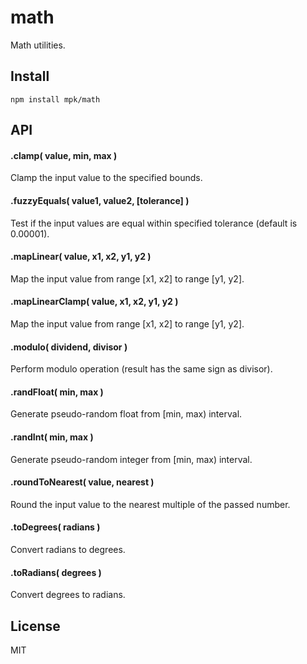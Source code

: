 # math

Math utilities.

## Install

	npm install mpk/math

## API

#### .clamp( value, min, max )

Clamp the input value to the specified bounds.

#### .fuzzyEquals( value1, value2, [tolerance] )

Test if the input values are equal within specified tolerance (default is 0.00001).

#### .mapLinear( value, x1, x2, y1, y2 )

Map the input value from range [x1, x2] to range [y1, y2].

#### .mapLinearClamp( value, x1, x2, y1, y2 )

Map the input value from range [x1, x2] to range [y1, y2].

#### .modulo( dividend, divisor )

Perform modulo operation (result has the same sign as divisor).

#### .randFloat( min, max )

Generate pseudo-random float from [min, max) interval.

#### .randInt( min, max )

Generate pseudo-random integer from [min, max) interval.

#### .roundToNearest( value, nearest )

Round the input value to the nearest multiple of the passed number.

#### .toDegrees( radians )

Convert radians to degrees.

#### .toRadians( degrees )

Convert degrees to radians.

## License

MIT